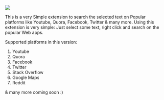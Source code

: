 <img src="https://lh3.googleusercontent.com/EGvEeaK7dht-V0qqjXF-_In7uMvF1NvrBCCJFYJ25JDAyyZKhSLl7se2cTl35Y8voZuqMisB=s1280-h800-e365-rw">

This is a very Simple extension to search the selected text on Popular platforms like Youtube, Quora, Facebook, Twitter & many more.
Using this extension is very simple: Just select some text, right click and search on the popular Web apps.

Supported platforms in this version: 

1. Youtube
2. Quora
3. Facebook
4. Twitter
5. Stack Overflow
6. Google Maps
7. Reddit

& many more coming soon :)
